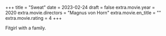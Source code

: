 +++
title = "Sweat"
date = 2023-02-24
draft = false
extra.movie.year = 2020
extra.movie.directors = "Magnus von Horn"
extra.movie.en_title = ""
extra.movie.rating = 4
+++

Fitgirl with a family.<!-- more -->
